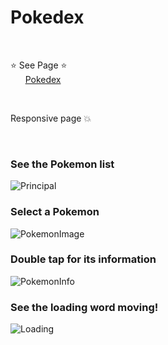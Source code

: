 # Pokedex 

<br/>

⭐ See Page ⭐ <br/>
&nbsp;&nbsp;&nbsp;&nbsp;&nbsp; [Pokedex](https://pokedex-lovat-three.vercel.app/)

<br/>

Responsive page :boom:

</br>

### See the Pokemon list

![Principal](https://github.com/karengonzalezdev/pokedex/assets/69605681/107a269e-f83b-40a6-96ad-9a6e1702db08)

### Select a Pokemon

![PokemonImage](https://github.com/karengonzalezdev/pokedex/assets/69605681/d023c092-15cd-4316-bc0d-2788a9ec314d)

### Double tap for its information

![PokemonInfo](https://github.com/karengonzalezdev/pokedex/assets/69605681/3e59f94a-464e-47db-8fad-add665be2c23)

### See the loading word moving!

![Loading](https://github.com/karengonzalezdev/pokedex/assets/69605681/4e29279c-209e-4495-a87c-e3f279028923)
